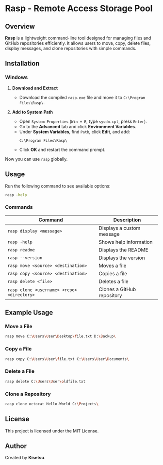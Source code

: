# Rasp - Remote Access Storage Pool

## Overview
**Rasp** is a lightweight command-line tool designed for managing files and GitHub repositories efficiently. It allows users to move, copy, delete files, display messages, and clone repositories with simple commands.

## Installation
### Windows
1. **Download and Extract**
   - Download the compiled `rasp.exe` file and move it to `C:\Program Files\Rasp\`.

2. **Add to System Path**
   - Open `System Properties` (`Win + R`, type `sysdm.cpl`, press `Enter`).
   - Go to the **Advanced** tab and click **Environment Variables**.
   - Under **System Variables**, find `Path`, click **Edit**, and add:
     ```
     C:\Program Files\Rasp\
     ```
   - Click **OK** and restart the command prompt.

Now you can use `rasp` globally.

## Usage
Run the following command to see available options:
```sh
rasp -help
```

### Commands
| Command | Description |
|---------|-------------|
| `rasp display <message>` | Displays a custom message |
| `rasp -help` | Shows help information |
| `rasp readme` | Displays the README |
| `rasp --version` | Displays the version |
| `rasp move <source> <destination>` | Moves a file |
| `rasp copy <source> <destination>` | Copies a file |
| `rasp delete <file>` | Deletes a file |
| `rasp clone <username> <repo> <directory>` | Clones a GitHub repository |

## Example Usage
### Move a File
```sh
rasp move C:\Users\User\Desktop\file.txt D:\Backup\
```
### Copy a File
```sh
rasp copy C:\Users\User\file.txt C:\Users\User\Documents\
```
### Delete a File
```sh
rasp delete C:\Users\User\oldfile.txt
```
### Clone a Repository
```sh
rasp clone octocat Hello-World C:\Projects\
```

## License
This project is licensed under the MIT License.

## Author
Created by **Kisetsu**.


